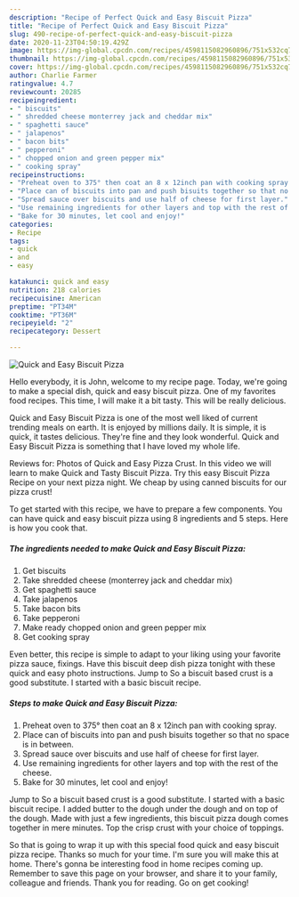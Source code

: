 ```yaml
---
description: "Recipe of Perfect Quick and Easy Biscuit Pizza"
title: "Recipe of Perfect Quick and Easy Biscuit Pizza"
slug: 490-recipe-of-perfect-quick-and-easy-biscuit-pizza
date: 2020-11-23T04:50:19.429Z
image: https://img-global.cpcdn.com/recipes/4598115082960896/751x532cq70/quick-and-easy-biscuit-pizza-recipe-main-photo.jpg
thumbnail: https://img-global.cpcdn.com/recipes/4598115082960896/751x532cq70/quick-and-easy-biscuit-pizza-recipe-main-photo.jpg
cover: https://img-global.cpcdn.com/recipes/4598115082960896/751x532cq70/quick-and-easy-biscuit-pizza-recipe-main-photo.jpg
author: Charlie Farmer
ratingvalue: 4.7
reviewcount: 20285
recipeingredient:
- " biscuits"
- " shredded cheese monterrey jack and cheddar mix"
- " spaghetti sauce"
- " jalapenos"
- " bacon bits"
- " pepperoni"
- " chopped onion and green pepper mix"
- " cooking spray"
recipeinstructions:
- "Preheat oven to 375° then coat an 8 x 12inch pan with cooking spray."
- "Place can of biscuits into pan and push bisuits together so that no space is in between."
- "Spread sauce over biscuits and use half of cheese for first layer."
- "Use remaining ingredients for other layers and top with the rest of the cheese."
- "Bake for 30 minutes, let cool and enjoy!"
categories:
- Recipe
tags:
- quick
- and
- easy

katakunci: quick and easy 
nutrition: 218 calories
recipecuisine: American
preptime: "PT34M"
cooktime: "PT36M"
recipeyield: "2"
recipecategory: Dessert

---
```



![Quick and Easy Biscuit Pizza](https://img-global.cpcdn.com/recipes/4598115082960896/751x532cq70/quick-and-easy-biscuit-pizza-recipe-main-photo.jpg)

Hello everybody, it is John, welcome to my recipe page. Today, we're going to make a special dish, quick and easy biscuit pizza. One of my favorites food recipes. This time, I will make it a bit tasty. This will be really delicious.

Quick and Easy Biscuit Pizza is one of the most well liked of current trending meals on earth. It is enjoyed by millions daily. It is simple, it is quick, it tastes delicious. They're fine and they look wonderful. Quick and Easy Biscuit Pizza is something that I have loved my whole life.

Reviews for: Photos of Quick and Easy Pizza Crust. In this video we will learn to make Quick and Tasty Biscuit Pizza. Try this easy Biscuit Pizza Recipe on your next pizza night. We cheap by using canned biscuits for our pizza crust!


To get started with this recipe, we have to prepare a few components. You can have quick and easy biscuit pizza using 8 ingredients and 5 steps. Here is how you cook that.

<!--inarticleads1-->

##### The ingredients needed to make Quick and Easy Biscuit Pizza:

1. Get  biscuits
1. Take  shredded cheese (monterrey jack and cheddar mix)
1. Get  spaghetti sauce
1. Take  jalapenos
1. Take  bacon bits
1. Take  pepperoni
1. Make ready  chopped onion and green pepper mix
1. Get  cooking spray


Even better, this recipe is simple to adapt to your liking using your favorite pizza sauce, fixings. Have this biscuit deep dish pizza tonight with these quick and easy photo instructions. Jump to So a biscuit based crust is a good substitute. I started with a basic biscuit recipe. 

<!--inarticleads2-->

##### Steps to make Quick and Easy Biscuit Pizza:

1. Preheat oven to 375° then coat an 8 x 12inch pan with cooking spray.
1. Place can of biscuits into pan and push bisuits together so that no space is in between.
1. Spread sauce over biscuits and use half of cheese for first layer.
1. Use remaining ingredients for other layers and top with the rest of the cheese.
1. Bake for 30 minutes, let cool and enjoy!


Jump to So a biscuit based crust is a good substitute. I started with a basic biscuit recipe. I added butter to the dough under the dough and on top of the dough. Made with just a few ingredients, this biscuit pizza dough comes together in mere minutes. Top the crisp crust with your choice of toppings. 

So that is going to wrap it up with this special food quick and easy biscuit pizza recipe. Thanks so much for your time. I'm sure you will make this at home. There's gonna be interesting food in home recipes coming up. Remember to save this page on your browser, and share it to your family, colleague and friends. Thank you for reading. Go on get cooking!
